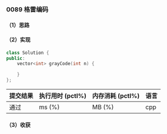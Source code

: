 ### 0089 格雷编码

#### （1）思路

#### （2）实现

```cpp
class Solution {
public:
    vector<int> grayCode(int n) {

    }
};
```

| 提交结果 | 执行用时 (pctl%) | 内存消耗 (pctl%) | 语言 |
|:---------|:-----------------|:-----------------|:-----|
| 通过     |  ms (%)   |  MB (%)  | cpp  |

#### （3）收获
